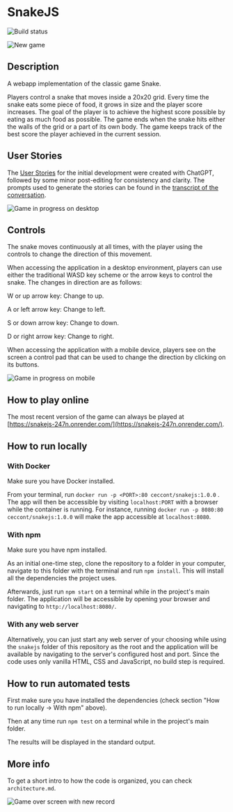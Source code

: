 # SnakeJS

![Build status](https://github.com/ceccon-t/snakejs/actions/workflows/main-workflow.yml/badge.svg "Build status")

![New game](https://raw.githubusercontent.com/ceccon-t/snakejs/main/images/snakejs_01_initialState.png "New game")

## Description

A webapp implementation of the classic game Snake.

Players control a snake that moves inside a 20x20 grid. Every time the snake eats some piece of food, it grows in size and the player score increases. The goal of the player is to achieve the highest score possible by eating as much food as possible. The game ends when the snake hits either the walls of the grid or a part of its own body. The game keeps track of the best score the player achieved in the current session.

## User Stories

The [User Stories](https://github.com/ceccon-t/snakejs/issues?q=is%3Aissue+label%3A%22user+story%22+) for the initial development were created with ChatGPT, followed by some minor post-editing for consistency and clarity. The prompts used to generate the stories can be found in the [transcript of the conversation](https://chat.openai.com/share/07db51c7-3bc7-40a9-9f45-481e3d2b2507).

![Game in progress on desktop](https://raw.githubusercontent.com/ceccon-t/snakejs/main/images/snakejs_02_playingDesktop.png "Game in progress on desktop")

## Controls

The snake moves continuously at all times, with the player using the controls to change the direction of this movement. 

When accessing the application in a desktop environment, players can use either the traditional WASD key scheme or the arrow keys to control the snake. The changes in direction are as follows:

W or up arrow key: Change to up.

A or left arrow key: Change to left.

S or down arrow key: Change to down.

D or right arrow key: Change to right.

When accessing the application with a mobile device, players see on the screen a control pad that can be used to change the direction by clicking on its buttons.

![Game in progress on mobile](https://raw.githubusercontent.com/ceccon-t/snakejs/main/images/snakejs_03_playingMobile.png "Game in progress on mobile")


## How to play online

The most recent version of the game can always be played at [https://snakejs-247n.onrender.com/](https://snakejs-247n.onrender.com/).

## How to run locally

### With Docker

Make sure you have Docker installed.

From your terminal, run `docker run -p <PORT>:80 ceccont/snakejs:1.0.0` . The app will then be accessible by visiting `localhost:PORT` with a browser while the container is running. For instance, running `docker run -p 8080:80 ceccont/snakejs:1.0.0` will make the app accessible at `localhost:8080`.

### With npm

Make sure you have npm installed.

As an initial one-time step, clone the repository to a folder in your computer, navigate to this folder with the terminal and run `npm install`. This will install all the dependencies the project uses.

Afterwards, just run `npm start` on a terminal while in the project's main folder. The application will be accessible by opening your browser and navigating to `http://localhost:8080/`.

### With any web server

Alternatively, you can just start any web server of your choosing while using the `snakejs` folder of this repository as the root and the application will be available by navigating to the server's configured host and port. Since the code uses only vanilla HTML, CSS and JavaScript, no build step is required.

## How to run automated tests

First make sure you have installed the dependencies (check section "How to run locally -> With npm" above).

Then at any time run `npm test` on a terminal while in the project's main folder.

The results will be displayed in the standard output.

## More info

To get a short intro to how the code is organized, you can check `architecture.md`.

![Game over screen with new record](https://raw.githubusercontent.com/ceccon-t/snakejs/main/images/snakejs_04_gameOverWithBestScore.png "Game over screen with new record")

